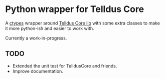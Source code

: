 Python wrapper for Telldus Core
===============================

A [ctypes](http://docs.python.org/library/ctypes.html) wrapper around [Telldus
Core lib](http://developer.telldus.com/) with some extra classes to make it
more python-ish and easier to work with.

Currently a work-in-progress.


TODO
----

* Extended the unit test for TelldusCore and friends.
* Improve documentation.
